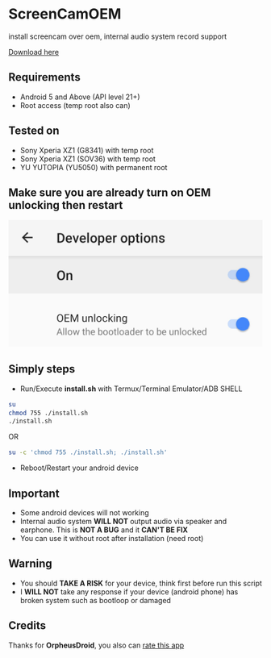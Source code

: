 # ScreenCamOEM
install screencam over oem, internal audio system record support

[Download here](https://github.com/FamryAmri/ScreenCamOEM/archive/refs/tags/main.zip)

## Requirements
- Android 5 and Above (API level 21+)
- Root access (temp root also can)

## Tested on
- Sony Xperia XZ1 (G8341) with temp root
- Sony Xperia XZ1 (SOV36) with temp root
- YU YUTOPIA (YU5050) with permanent root

## Make sure you are already turn on OEM unlocking then restart
![....](https://raw.githubusercontent.com/FamryAmri/ScreenCamOEM/behind/assets/oemunlock.jpg)

## Simply steps
- Run/Execute **install.sh** with Termux/Terminal Emulator/ADB SHELL
```sh
su
chmod 755 ./install.sh
./install.sh
```
OR
```sh
su -c 'chmod 755 ./install.sh; ./install.sh'
```
- Reboot/Restart your android device

## Important
- Some android devices will not working
- Internal audio system **WILL NOT** output audio via speaker and earphone. This is **NOT A BUG** and it **CAN'T BE FIX**
- You can use it without root after installation (need root)

## Warning
- You should **TAKE A RISK** for your device, think first before run this script
- I **WILL NOT** take any response if your device (android phone) has broken system such as bootloop or damaged

## Credits
Thanks for **OrpheusDroid**,
you also can [rate this app](https://play.google.com/store/apps/details?id=com.orpheusdroid.screenrecorder)
